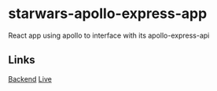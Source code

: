 # starwars-apollo-express-app
React app using apollo to interface with its apollo-express-api

## Links

[Backend](https://github.com/MwViljoen/apollo-express-api)
[Live](https://mwviljoen.github.io/starwars-apollo-express-app/)

